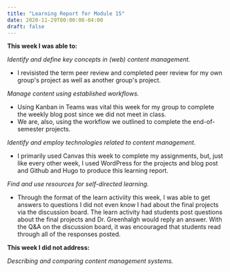 ```yaml
---
title: "Learning Report for Module 15"
date: 2020-11-29T00:00:00-04:00
draft: false
---
```


**This week I was able to:**

*Identify and define key concepts in (web) content management.*
+ I revisisted the term peer review and completed peer review for my own group's project as well as another group's project.

*Manage content using established workflows.*
+ Using Kanban in Teams was vital this week for my group to complete the weekly blog post since we did not meet in class. 
+ We are, also, using the workflow we outlined to complete the end-of-semester projects.

*Identify and employ technologies related to content management.*
+ I primarily used Canvas this week to complete my assignments, but, just like every other week, I used WordPress for the projects and blog post and Github and Hugo to produce this learning report.

*Find and use resources for self-directed learning.*
+ Through the format of the learn activiity this week, I was able to get answers to questions I did not even know I had about the final projects via the discussion board. The learn activity had students post questions about the final projects and Dr. Greenhalgh would reply an answer. With the Q&A on the discussion board, it was encouraged that students read through all of the responses posted.

**This week I did not address:**

*Describing and comparing content management systems.*
